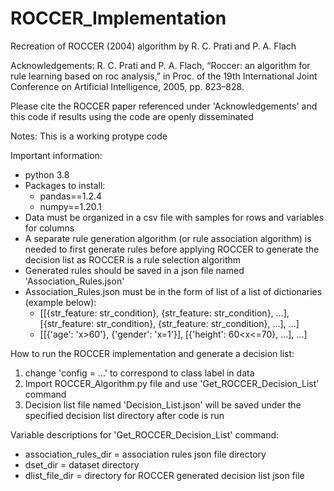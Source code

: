 # ROCCER_Implementation

Recreation of ROCCER (2004) algorithm by R. C. Prati and P. A. Flach

Acknowledgements: R. C. Prati and P. A. Flach, “Roccer: an algorithm for rule learning based on roc analysis,” in Proc. of the 19th International Joint Conference on Artificial Intelligence, 2005, pp. 823–828.

Please cite the ROCCER paper referenced under 'Acknowledgements' and this code if results using the code are openly disseminated

Notes: This is a working protype code

Important information:
- python 3.8
- Packages to install:
  - pandas==1.2.4
  - numpy==1.20.1
- Data must be organized in a csv file with samples for rows and variables for columns
- A separate rule generation algorithm (or rule association algorithm) is needed to first generate rules before applying ROCCER to generate the decision list as ROCCER is a rule selection algorithm
- Generated rules should be saved in a json file named 'Association_Rules.json'
- Association_Rules.json must be in the form of list of a list of dictionaries (example below):
    - [[{str_feature: str_condition}, {str_feature: str_condition}, ...], [{str_feature: str_condition}, {str_feature: str_condition}, ...], ...]
    - [[{'age': 'x>60'}, {'gender': 'x=1'}], [{'height': 60<x<=70}, ...], ...]


How to run the ROCCER implementation and generate a decision list:
1. change 'config = ...' to correspond to class label in data
2. Import ROCCER_Algorithm.py file and use 'Get_ROCCER_Decision_List' command
3. Decision list file named 'Decision_List.json' will be saved under the specified decision list directory after code is run


Variable descriptions for 'Get_ROCCER_Decision_List' command:
- association_rules_dir = association rules json file directory
- dset_dir = dataset directory
- dlist_file_dir = directory for ROCCER generated decision list json file
